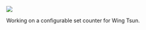 ![](https://db-feed.s3.amazonaws.com/legacy/Screen_Shot_2018_08_24_at_8_14_00_PM-1535156131969.png)

Working on a configurable set counter for Wing Tsun.
